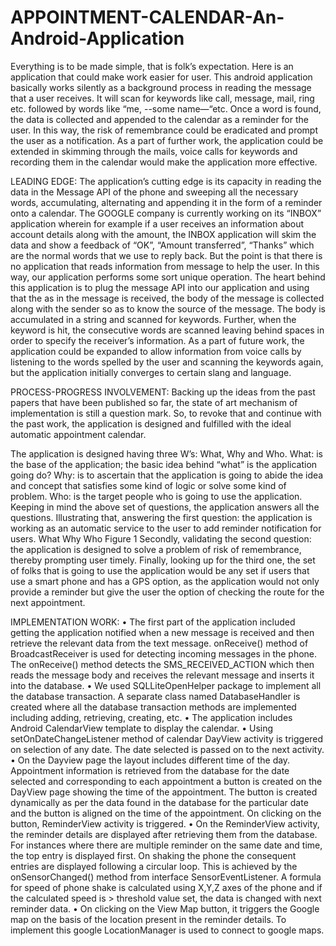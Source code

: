 # APPOINTMENT-CALENDAR-An-Android-Application
Everything is to be made simple, that is folk’s expectation. Here is an application that could make work easier for user. This android application basically works silently as a background process in reading the message that a user receives. It will scan for keywords like call, message, mail, ring etc. followed by words like “me, --some name—“etc. Once a word is found, the data is collected and appended to the calendar as a reminder for the user. In this way, the risk of remembrance could be eradicated and prompt the user as a notification. As a part of further work, the application could be extended in skimming through the mails, voice calls for keywords and recording them in the calendar would make the application more effective.

LEADING EDGE:
The application’s cutting edge is its capacity in reading the data in the Message API of the phone and sweeping all the necessary words, accumulating, alternating and appending it in the form of a reminder onto a calendar. The GOOGLE company is currently working on its “INBOX” application wherein for example if a user receives an information about account details along with the amount, the INBOX application will skim the data and show a feedback of “OK”, “Amount transferred”, “Thanks” which are the normal words that we use to reply back. But the point is that there is no application that reads information from message to help the user. In this way, our application performs some sort unique operation. The heart behind this application is to plug the message API into our application and using that the as in the message is received, the body of the message is collected along with the sender so as to know the source of the message. The body is accumulated in a string and scanned for keywords. Further, when the keyword is hit, the consecutive words are scanned leaving behind spaces in order to specify the receiver’s information.
As a part of future work, the application could be expanded to allow information from voice calls by listening to the words spelled by the user and scanning the keywords again, but the application initially converges to certain slang and language.

PROCESS-PROGRESS INVOLVEMENT:
Backing up the ideas from the past papers that have been published so far, the state of art mechanism of implementation is still a question mark. So, to revoke that and continue with the past work, the application is designed and fulfilled with the ideal automatic appointment calendar.

The application is designed having three W’s: What, Why and Who.
What: is the base of the application; the basic idea behind “what” is the application going do?
Why: is to ascertain that the application is going to abide the idea and concept that satisfies some kind of logic or solve some kind of problem.
Who: is the target people who is going to use the application.
Keeping in mind the above set of questions, the application answers all the questions.
Illustrating that, answering the first question: the application is working as an automatic service to the user to add reminder notification for users.
What Why Who Figure 1
Secondly, validating the second question: the application is designed to solve a problem of risk of remembrance, thereby prompting user timely.
Finally, looking up for the third one, the set of folks that is going to use the application would be any set if users that use a smart phone and has a GPS option, as the application would not only provide a reminder but give the user the option of checking the route for the next appointment.

IMPLEMENTATION WORK:
• The first part of the application included getting the application notified when a new message is received and then retrieve the relevant data from the text message. onReceive() method of BroadcastReceiver is used for detecting incoming messages in the phone. The onReceive() method detects the SMS_RECEIVED_ACTION which then reads the message body and receives the relevant message and inserts it into the database.
• We used SQLLiteOpenHelper package to implement all the database transaction. A separate class named DatabaseHandler is created where all the database transaction methods are implemented including adding, retrieving, creating, etc.
• The application includes Android CalendarView template to display the calendar.
• Using setOnDateChangeListener method of calendar DayView activity is triggered on selection of any date. The date selected is passed on to the next activity.
• On the Dayview page the layout includes different time of the day. Appointment information is retrieved from the database for the date selected and corresponding to each appointment a button is created on the DayView page showing the time of the appointment. The button is created dynamically as per the data found in the database for the particular date and the button is aligned on the time of the appointment. On clicking on the button, ReminderView activity is triggered.
• On the ReminderView activity, the reminder details are displayed after retrieving them from the database. For instances where there are multiple reminder on the same date and time, the top entry is displayed first. On shaking the phone the consequent entries are displayed following a circular loop. This is achieved by the onSensorChanged() method from interface SensorEventListener. A formula for speed of phone shake is calculated using X,Y,Z axes of the phone and if the calculated speed is > threshold value set, the data is changed with next reminder data.
• On clicking on the View Map button, it triggers the Google map on the basis of the location present in the reminder details. To implement this google LocationManager is used to connect to google maps.
